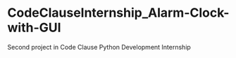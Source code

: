 # CodeClauseInternship_Alarm-Clock-with-GUI
Second project in Code Clause Python Development Internship

